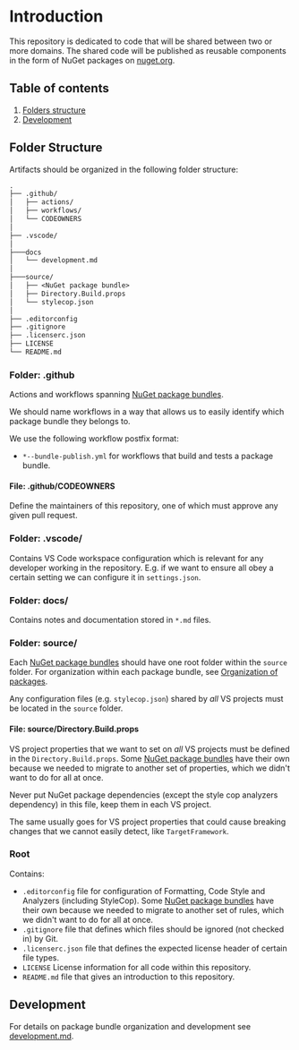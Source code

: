 # Introduction

This repository is dedicated to code that will be shared between two or more domains. The shared code will be published as reusable components in the form of NuGet packages on [nuget.org](https://www.nuget.org/).

## Table of contents

1. [Folders structure](#folder-structure)
1. [Development](#development)

## Folder Structure

Artifacts should be organized in the following folder structure:

``` txt
.
├── .github/
│   ├── actions/
│   ├── workflows/
│   └── CODEOWNERS
│
├── .vscode/
│
├───docs
│   └── development.md
│
├───source/
│   ├── <NuGet package bundle>
│   ├── Directory.Build.props
│   └── stylecop.json
│
├── .editorconfig
├── .gitignore
├── .licenserc.json
├── LICENSE
└── README.md
```

### Folder: .github

Actions and workflows spanning [NuGet package bundles](./docs/development.md#nuget-package-bundle).

We should name workflows in a way that allows us to easily identify which package bundle they belongs to.

We use the following workflow postfix format:

- `*--bundle-publish.yml` for workflows that build and tests a package bundle.

#### File: .github/CODEOWNERS

Define the maintainers of this repository, one of which must approve any given pull request.

### Folder: .vscode/

Contains VS Code workspace configuration which is relevant for any developer working in the repository. E.g. if we want to ensure all obey a certain setting we can configure it in `settings.json`.

### Folder: docs/

Contains notes and documentation stored in `*.md` files.

### Folder: source/

Each [NuGet package bundles](./docs/development.md#nuget-package-bundle) should have one root folder within the `source` folder. For organization within each package bundle, see [Organization of packages](./docs/development.md).

Any configuration files (e.g. `stylecop.json`) shared by _all_ VS projects must be located in the `source` folder.

#### File: source/Directory.Build.props

VS project properties that we want to set on _all_ VS projects must be defined in the `Directory.Build.props`. Some [NuGet package bundles](./docs/development.md#nuget-package-bundle) have their own because we needed to migrate to another set of properties, which we didn't want to do for all at once.

Never put NuGet package dependencies (except the style cop analyzers dependency) in this file, keep them in each VS project.

The same usually goes for VS project properties that could cause breaking changes that we cannot easily detect, like `TargetFramework`.

### Root

Contains:

- `.editorconfig` file for configuration of Formatting, Code Style and Analyzers (including StyleCop). Some [NuGet package bundles](./docs/development.md#nuget-package-bundle) have their own because we needed to migrate to another set of rules, which we didn't want to do for all at once.
- `.gitignore` file that defines which files should be ignored (not checked in) by Git.
- `.licenserc.json` file that defines the expected license header of certain file types.
- `LICENSE` License information for all code within this repository.
- `README.md` file that gives an introduction to this repository.

## Development

For details on package bundle organization and development see [development.md](./docs/development.md).
